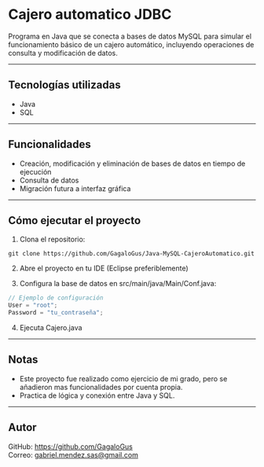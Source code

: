 # Cajero automatico JDBC

Programa en Java que se conecta a bases de datos MySQL para simular el funcionamiento básico de un cajero automático, incluyendo operaciones de consulta y modificación de datos.

---

## Tecnologías utilizadas

- Java  
- SQL

---

## Funcionalidades

- Creación, modificación y eliminación de bases de datos en tiempo de ejecución  
- Consulta de datos
- Migración futura a interfaz gráfica

---

## Cómo ejecutar el proyecto

1. Clona el repositorio:

```
git clone https://github.com/GagaloGus/Java-MySQL-CajeroAutomatico.git
```

2. Abre el proyecto en tu IDE (Eclipse preferiblemente)

3. Configura la base de datos en src/main/java/Main/Conf.java:

```java
// Ejemplo de configuración
User = "root";
Password = "tu_contraseña";
```

4. Ejecuta Cajero.java

---

## Notas

- Este proyecto fue realizado como ejercicio de mi grado, pero se añadieron mas funcionalidades por cuenta propia.
- Practica de lógica y conexión entre Java y SQL.

---

## Autor

GitHub: https://github.com/GagaloGus  
Correo: gabriel.mendez.sas@gmail.com
